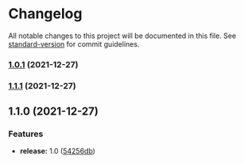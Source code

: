 # Changelog

All notable changes to this project will be documented in this file. See [standard-version](https://github.com/conventional-changelog/standard-version) for commit guidelines.

### [1.0.1](https://github.com/wolframdeus/mongo-orm/compare/v1.1.1...v1.0.1) (2021-12-27)

### [1.1.1](https://github.com/wolframdeus/mongo-orm/compare/v1.1.0...v1.1.1) (2021-12-27)

## 1.1.0 (2021-12-27)


### Features

* **release:** 1.0 ([54256db](https://github.com/wolframdeus/mongo-orm/commit/54256dbc6e5c39158cf6ca8c1666fc8d158f0410))
